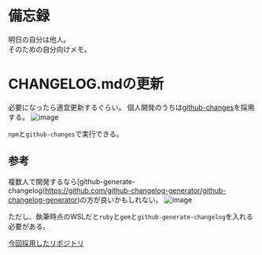 # 備忘録
明日の自分は他人。
<br>そのための自分向けメモ。

# CHANGELOG.mdの更新
必要になったら適宜更新するぐらい。
個人開発のうちは[github-changes](https://github.com/lalitkapoor/github-changes)を採用する。
![image](https://user-images.githubusercontent.com/15845907/85913325-d6ed2300-b86e-11ea-99bd-b20801ac76e6.png)

`npm`と`github-changes`で実行できる。

## 参考
複数人で開発するなら[github-generate-changelog(https://github.com/github-changelog-generator/github-changelog-generator)の方が良いかもしれない。
![image](https://user-images.githubusercontent.com/15845907/85913295-6940f700-b86e-11ea-998d-91d4723f96ad.png)

ただし、執筆時点のWSLだと`ruby`と`gem`と`github-generate-changelog`を入れる必要がある。

[今回採用したリポジトリ](https://github.com/shimajima-eiji/Chocolatey)

